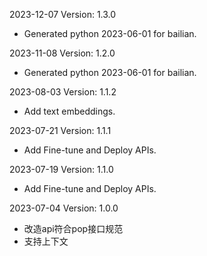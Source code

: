 2023-12-07 Version: 1.3.0
- Generated python 2023-06-01 for bailian.

2023-11-08 Version: 1.2.0
- Generated python 2023-06-01 for bailian.

2023-08-03 Version: 1.1.2
- Add text embeddings.

2023-07-21 Version: 1.1.1
- Add Fine-tune and Deploy APIs.

2023-07-19 Version: 1.1.0
- Add Fine-tune and Deploy APIs.

2023-07-04 Version: 1.0.0
- 改造api符合pop接口规范
- 支持上下文

